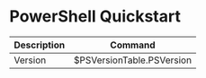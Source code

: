 # PowerShell Quickstart

| Description          | Command                                   | 
|----------------------|-------------------------------------------|
| Version              | $PSVersionTable.PSVersion                 |
